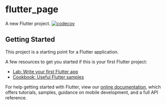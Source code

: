 
# flutter_page

A new Flutter project.
[![codecov](https://codecov.io/gh/hideaki10/flutter_demo/branch/main/graph/badge.svg)](https://codecov.io/gh/hideaki10/flutter_demo)

## Getting Started

This project is a starting point for a Flutter application.

A few resources to get you started if this is your first Flutter project:

- [Lab: Write your first Flutter app](https://flutter.dev/docs/get-started/codelab)
- [Cookbook: Useful Flutter samples](https://flutter.dev/docs/cookbook)

For help getting started with Flutter, view our
[online documentation](https://flutter.dev/docs), which offers tutorials,
samples, guidance on mobile development, and a full API reference.
